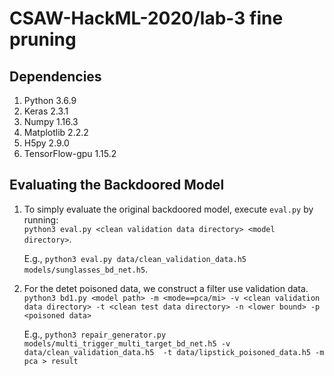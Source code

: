# CSAW-HackML-2020/lab-3 fine pruning


    

## Dependencies
   1. Python 3.6.9
   2. Keras 2.3.1
   3. Numpy 1.16.3
   4. Matplotlib 2.2.2
   5. H5py 2.9.0
   6. TensorFlow-gpu 1.15.2
   
## Evaluating the Backdoored Model
   1. To simply evaluate the original backdoored model, execute `eval.py` by running:  
      `python3 eval.py <clean validation data directory> <model directory>`.
      
      E.g., `python3 eval.py data/clean_validation_data.h5  models/sunglasses_bd_net.h5`.
      
      
   2. For the detet poisoned data, we construct a filter use validation data.
       `python3 bd1.py <model path> -m <mode==pca/mi> -v <clean validation data directory> -t <clean test data directory> -n <lower bound> -p <poisoned data>`

      E.g., `python3 repair_generator.py models/multi_trigger_multi_target_bd_net.h5 -v data/clean_validation_data.h5  -t data/lipstick_poisoned_data.h5 -m pca > result`
   
